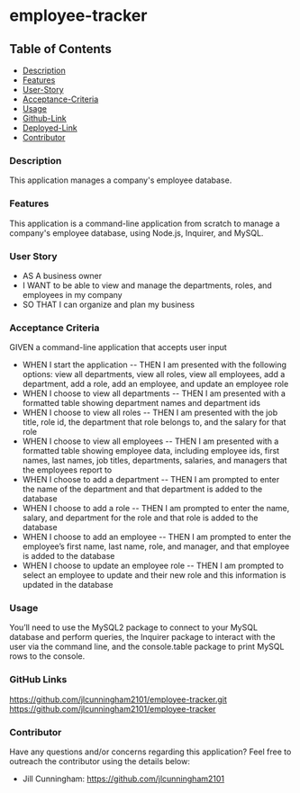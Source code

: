 # employee-tracker

## Table of Contents

- [Description](#description)
- [Features](#features)
- [User-Story](#user-story)
- [Acceptance-Criteria](#acceptance-criteria)
- [Usage](#usage)
- [Github-Link](#github-link)
- [Deployed-Link](#deployed-link)
- [Contributor](#contributor)

### Description

This application manages a company's employee database.

### Features

This application is a command-line application from scratch to manage a company's employee database, using Node.js, Inquirer, and MySQL.

### User Story

- AS A business owner
- I WANT to be able to view and manage the departments, roles, and employees in my company
- SO THAT I can organize and plan my business

### Acceptance Criteria

GIVEN a command-line application that accepts user input

- WHEN I start the application
  -- THEN I am presented with the following options: view all departments, view all roles, view all employees, add a department, add a role, add an employee, and update an employee role
- WHEN I choose to view all departments
  -- THEN I am presented with a formatted table showing department names and department ids
- WHEN I choose to view all roles
  -- THEN I am presented with the job title, role id, the department that role belongs to, and the salary for that role
- WHEN I choose to view all employees
  -- THEN I am presented with a formatted table showing employee data, including employee ids, first names, last names, job titles, departments, salaries, and managers that the employees report to
- WHEN I choose to add a department
  -- THEN I am prompted to enter the name of the department and that department is added to the database
- WHEN I choose to add a role
  -- THEN I am prompted to enter the name, salary, and department for the role and that role is added to the database
- WHEN I choose to add an employee
  -- THEN I am prompted to enter the employee’s first name, last name, role, and manager, and that employee is added to the database
- WHEN I choose to update an employee role
  -- THEN I am prompted to select an employee to update and their new role and this information is updated in the database

### Usage

You’ll need to use the MySQL2 package to connect to your MySQL database and perform queries, the Inquirer package to interact with the user via the command line, and the console.table package to print MySQL rows to the console.

### GitHub Links

https://github.com/jlcunningham2101/employee-tracker.git
https://github.com/jlcunningham2101/employee-tracker

### Contributor

Have any questions and/or concerns regarding this application? Feel free to outreach the contributor using the details below:

- Jill Cunningham: https://github.com/jlcunningham2101
